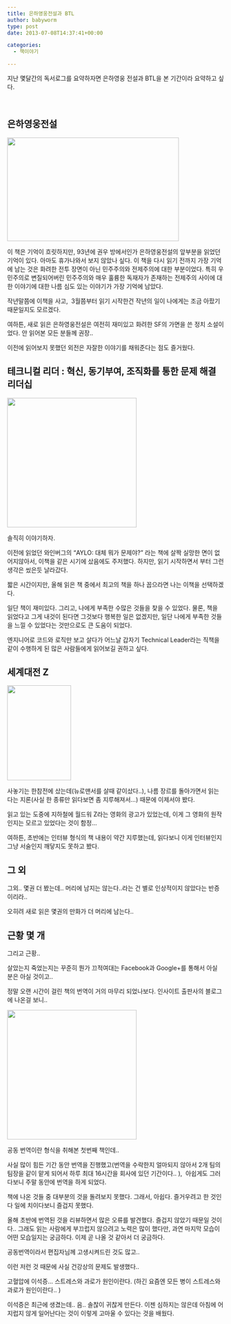 ```yaml
---
title: 은하영웅전설과 BTL
author: babyworm
type: post
date: 2013-07-08T14:37:41+00:00

categories:
  - 책이야기

---
```

지난 몇달간의 독서로그를 요약하자면 은하영웅 전설과 BTL을 본 기간이라 요약하고 싶다.

 

## 은하영웅전설

<img loading="lazy" decoding="async" class="alignnone" alt="" src="https://contents.kyobobook.co.kr/sih/fit-in/458x0/pdt/9788926770368.jpg" width="398" height="240" />

이 책은 기억이 흐릿하지만, 93년에 권우 방에서인가 은하영웅전설의 앞부분을 읽었던 기억이 있다. 아마도 휴가나와서 보지 않았나 싶다. 이 책을 다시 읽기 전까지 가장 기억에 남는 것은 화려한 전투 장면이 아닌 민주주의와 전제주의에 대한 부분이었다. 특히 우민주의로 변질되어버린 민주주의와 매우 훌륭한 독재자가 존재하는 전제주의 사이에 대한 이야기에 대한 나름 심도 있는 이야기가 가장 기억에 남았다.

작년말쯤에 이책을 사고,  3월쯤부터 읽기 시작한건 작년의 일이 나에게는 조금 아팠기 때문일지도 모르겠다.

여하튼, 새로 읽은 은하영웅전설은 여전히 재미있고 화려한 SF의 가면을 쓴 정치 소설이었다. 안 읽어본 모든 분들께 권장..

이전에 읽어보지 못했던 외전은 자잘한 이야기를 채워준다는 점도 즐거웠다.

## 테크니컬 리더 : 혁신, 동기부여, 조직화를 통한 문제 해결 리더십

<img loading="lazy" decoding="async" class="alignnone" alt="" src="https://contents.kyobobook.co.kr/sih/fit-in/458x0/pdt/9788966260652.jpg" width="300" data-recalc-dims="1" />

솔직히 이야기하자.

이전에 읽었던 와인버그의 “AYLO: 대체 뭐가 문제야?” 라는 책에 살짝 실망한 면이 없어지않아서, 이책을 같은 시기에 샀음에도 주저했다. 하지만, 읽기 시작하면서 부터 그런생각은 씼은듯 날라갔다.

짧은 시간이지만, 올해 읽은 책 중에서 최고의 책을 하나 꼽으라면 나는 이책을 선택하겠다.

일단 책이 재미있다. 그리고, 나에게 부족한 수많은 것들을 찾을 수 있었다. 물론, 책을 읽었다고 그게 내것이 된다면 그것보다 행복한 일은 없겠지만, 일단 나에게 부족한 것들을 느낄 수 있었다는 것만으로도 큰 도움이 되었다.

엔지니어로 코드와 로직만 보고 살다가 어느날 갑자기 Technical Leader라는 직책을 같이 수행하게 된 많은 사람들에게 읽어보길 권하고 싶다.

## 세계대전 Z

<img loading="lazy" decoding="async" class="alignnone" alt="" src="https://i0.wp.com/image.yes24.com/momo/TopCate222/MidCate001/19550793.jpg?resize=148%2C220" width="148" height="220" data-recalc-dims="1" />

사놓기는 한참전에 샀는데(뉴로맨서를 살때 같이샀다..), 나름 장르를 돌아가면서 읽는다는 지론(사실 한 종류만 읽다보면 좀 지루해져서…) 때문에 이제서야 봤다.

읽고 있는 도중에 지하철에 월드워 Z라는 영화의 광고가 있었는데, 이게 그 영화의 원작인지는 모르고 있었다는 것이 함정…

여하튼, 초반에는 인터뷰 형식의 책 내용이 약간 지루했는데, 읽다보니 이게 인터뷰인지 그냥 서술인지 깨닿지도 못하고 봤다.

## 그 외

그외.. 몇권 더 봤는데.. 머리에 남지는 않는다..라는 건 별로 인상적이지 않았다는 반증이리라..

오히려 새로 읽은 몇권의 만화가 더 머리에 남는다..

## 근황 몇 개

그리고 근황..

살았는지 죽었는지는 꾸준히 뭔가 끄적여대는 Facebook과 Google+를 통해서 아실 분은 아실 것이고..

정말 오랜 시간이 걸린 책의 번역이 거의 마무리 되었나보다. 인사이트 출판사의 블로그에 나온걸 보니..

<img loading="lazy" decoding="async" class="alignnone" alt="" src="https://contents.kyobobook.co.kr/sih/fit-in/458x0/pdt/9788966260799.jpg" width="300" data-recalc-dims="1" />

공동 번역이란 형식을 취해본 첫번째 책인데..

사실 많이 힘든 기간 동안 번역을 진행했고(번역을 수락한지 얼마되지 않아서 2개 팀의 팀장을 같이 맡게 되어서 하루 최대 16시간을 회사에 있던 기간이다.. ),  아쉽게도 그러다보니 주말 동안에 번역을 하게 되었다.

책에 나온 것들 중 대부분의 것을 돌려보지 못했다. 그래서, 아쉽다. 즐거우려고 한 것인다 일에 치이다보니 즐겁지 못했다.

올해 초반에 번역된 것을 리뷰하면서 많은 오류를 발견했다. 즐겁지 않았기 때문일 것이다.. 그래도 읽는 사람에게 부끄럽지 않으려고 노력은 많이 했다만, 과연 마지막 모습이 어떤 모습일지는 궁금하다. 이제 곧 나올 것 같아서 더 궁금하다.

공동번역이라서 편집자님께 고생시켜드린 것도 많고..

이런 저런 것 때문에 사실 건강상의 문제도 발생했다..

고혈압에 이석증… 스트레스와 과로가 원인이란다. (하긴 요즘엔 모든 병이 스트레스와 과로가 원인이란다.. )

이석증은 최근에 생겼는데.. 음.. 솔찮이 귀찮게 만든다. 이젠 심하지는 않은데 아침에 어지럽지 않게 일어난다는 것이 이렇게 고마울 수 있다는 것을 배웠다.
